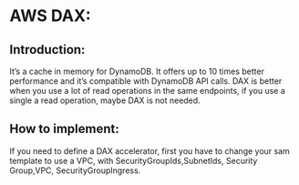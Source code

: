 # AWS DAX:
## Introduction:
It’s a cache in memory for DynamoDB. It offers up to 10 times better performance and it’s
compatible with DynamoDB API calls. DAX is better when you use a lot of read operations
in the same endpoints, if you use a single a read operation, maybe DAX is not needed.
## How to implement:
If you need to define a DAX accelerator, first you have to change your sam template to use a
VPC, with SecurityGroupIds,SubnetIds, Security Group,VPC,
SecurityGroupIngress.